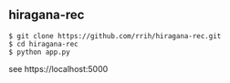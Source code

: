 ## hiragana-rec
```
$ git clone https://github.com/rrih/hiragana-rec.git
$ cd hiragana-rec
$ python app.py
```
see https://localhost:5000 